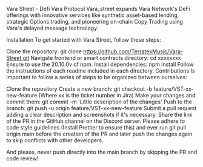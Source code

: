 Vara Street - Defi Vara Protocol
Vara_street expands Vara Network's DeFi offerings with innovative services like synthetic asset-based lending, strategic Options trading, and pioneering on-chain Copy Trading using Vara's delayed message technology.

Installation
To get started with Vara Street, follow these steps:

Clone the repository: git clone https://github.com/TerratekMusic/Vara-Street.git
Navigate frontend or smart contracts directory: cd xxxxxxxx
Ensure to use the 20.10.0v of npm.
Install dependencies: npm install
Follow the instructions of each readme included in each directory.
Contributions
Is important to follow a series of steps to be organized between ourselves:

Clone the repository
Create a new branch: git checkout -b feature/VST-xx-new-feature (Where xx is the ticket number in Jira)
Make your changes and commit them: git commit -m 'Little description of the changes'
Push to the branch: git push -u origin feature/VST-xx-new-feature
Submit a pull request adding a clear description and screenshots if it's necessary.
Share the link of the PR in the GitHub channel on the Discord server.
Please adhere to code style guidelines (Install Prettier to ensure this) and ever run git pull origin main before the creation of the PR and later push the changes again to skip conflicts with other developers.

And please, never push directly into the main branch by skipping the PR and code review!
